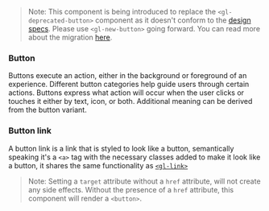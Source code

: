 > Note: This component is being introduced to replace the `<gl-deprecated-button>` component as it doesn't conform to the [design specs](https://design.gitlab.com/components/button/#text). Please use `<gl-new-button>` going forward. You can read more about the migration [here](https://gitlab.com/gitlab-org/gitlab-ui/-/issues/608).

### Button

Buttons execute an action, either in the background or foreground of an experience. Different button categories help guide users through certain actions. Buttons express what action will occur when the user clicks or touches it either by text, icon, or both. Additional meaning can be derived from the button variant.

### Button link

A button link is a link that is styled to look like a button, semantically speaking it's a `<a>` tag
with the necessary classes added to make it look like a button, it shares the same functionality as [`<gl-link>`]

> Note: Setting a `target` attribute without a `href` attribute, will not create any side effects. Without the presence of a `href` attribute, this component will render a `<button>`.

[`<gl-link>`]: https://gitlab.com/gitlab-org/gitlab-ui/blob/master/documentation/link.md
